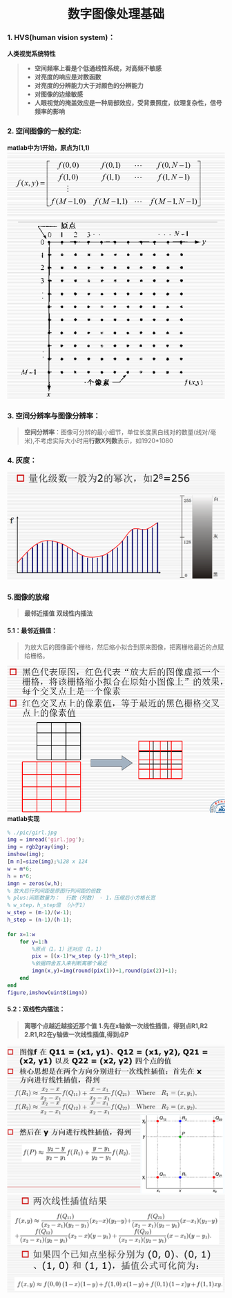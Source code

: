 # <center>数字图像处理基础
 
  
### 1. HVS(human vision system)：

**人类视觉系统特性**
> - **空间频率上看是个低通线性系统，对高频不敏感**
> - **对亮度的响应是对数函数**
> - **对亮度的分辨能力大于对颜色的分辨能力**
> - **对图像的边缘敏感**
> - **人眼视觉的掩盖效应是一种局部效应，受背景照度，纹理复杂性，信号频率的影响**

### 2. 空间图像的一般约定:
**matlab中为1开始，原点为(1,1)**
![](pic/矩阵.png)
![](pic/坐标规定.png)

### 3. 空间分辨率与图像分辨率：
> **空间分辨率**：图像可分辨的最小细节，单位长度黑白线对的数量(线对/毫米),不考虑实际大小时用**行数X列数**表示，如1920*1080
### 4. 灰度：
![](pic/灰度.png)
### 5.图像的放缩
> **最邻近插值**
> **双线性内插法**
#### 5.1：最邻近插值：
>为放大后的图像画个栅格，然后缩小拟合到原来图像，把离栅格最近的点赋给栅格。

![](pic/最邻近插值.png)
**matlab实现**
```matlab
% ./pic/girl.jpg
img = imread('girl.jpg');
img = rgb2gray(img);
imshow(img);
[m n]=size(img);%128 x 124
w = m*6;
h = n*6;
imgn = zeros(w,h);
% 放大后行列间距是原图行列间距的倍数
% plus:间距数量为：  行数（列数） - 1，压缩后小方格长宽
% w_step，h_step倍 （小于1）
w_step = (m-1)/(w-1);
h_step = (n-1)/(h-1);

for x=1:w
    for y=1:h
        %原点（1，1）还对应（1，1）
        pix = [(x-1)*w_step (y-1)*h_step];
        %依据四舍五入来判断离哪个最近
        imgn(x,y)=img(round(pix(1))+1,round(pix(2))+1);
    end
end
figure,imshow(uint8(imgn))
```
#### 5.2：双线性内插法：
> **离哪个点越近越接近那个值**
> **1.先在x轴做一次线性插值，得到点R1,R2**
> **2.R1,R2在y轴做一次线性插值,得到点P**

![](pic/双线性1.png)
![](pic/双线性2.png)